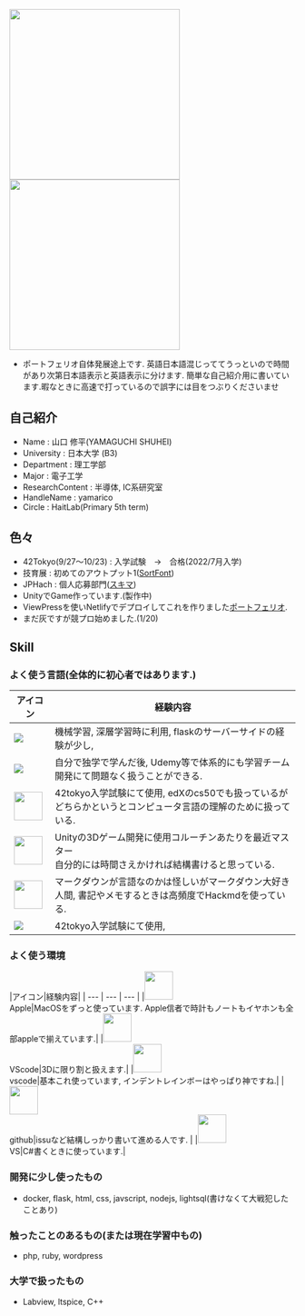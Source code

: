 <img src="yamarico.PNG" width="300" height=300 >  <img src="shuhei.png" width=300 height=300 >
- ポートフェリオ自体発展途上です. 英語日本語混じっててうっといので時間があり次第日本語表示と英語表示に分けます. 簡単な自己紹介用に書いています.暇なときに高速で打っているので誤字には目をつぶりくださいませ
## 自己紹介
- Name : 山口 修平(YAMAGUCHI SHUHEI)
- University : 日本大学 (B3)
- Department : 理工学部
- Major : 電子工学
- ResearchContent : 半導体, IC系研究室
- HandleName : yamarico
- Circle : HaitLab(Primary 5th term)
## 色々
- 42Tokyo(9/27〜10/23) : 入学試験　→　合格(2022/7月入学) 
- 技育展 : 初めてのアウトプット1([SortFont](https://github.com/sort-font/webpage))
- JPHach : 個人応募部門([スキマ](https://github.com/jphacks/C_2122))
- UnityでGame作っています.(製作中)
- ViewPressを使いNetlifyでデプロイしてこれを作りました[ポートフェリオ](https://github.com/yamarico/Portfolio).
- まだ灰ですが競プロ始めました.(1/20)
## Skill
### よく使う言語(全体的に初心者ではあります.)

|アイコン|経験内容|
| --- | --- |
|<img src="https://cdn.jsdelivr.net/gh/devicons/devicon/icons/python/python-original.svg" />|機械学習, 深層学習時に利用, flaskのサーバーサイドの経験が少し, |
|<img src="https://cdn.jsdelivr.net/gh/devicons/devicon/icons/git/git-original.svg" />|自分で独学で学んだ後, Udemy等で体系的にも学習チーム開発にて問題なく扱うことができる.|
|<img src="https://cdn.jsdelivr.net/gh/devicons/devicon/icons/c/c-original.svg" width=50 height=50>|42tokyo入学試験にて使用, edXのcs50でも扱っているがどちらかというとコンピュータ言語の理解のために扱っている.|
|<img src="https://cdn.jsdelivr.net/gh/devicons/devicon/icons/csharp/csharp-original.svg" width=50 height=50>|Unityの3Dゲーム開発に使用コルーチンあたりを最近マスター <br> 自分的には時間さえかければ結構書けると思っている.|
|<img src="https://cdn.jsdelivr.net/gh/devicons/devicon/icons/markdown/markdown-original.svg" width=50 height=50>|マークダウンが言語なのかは怪しいがマークダウン大好き人間, 書記やメモするときは高頻度でHackmdを使っている.|
|<img src="https://cdn.jsdelivr.net/gh/devicons/devicon/icons/linux/linux-original.svg" />|42tokyo入学試験にて使用, |

### よく使う環境
|アイコン|経験内容|
| --- | --- | --- |
|<img src="https://cdn.jsdelivr.net/gh/devicons/devicon/icons/apple/apple-original.svg" width=50 height=50> <br>Apple|MacOSをずっと使っています. Apple信者で時計もノートもイヤホンも全部appleで揃えています.|
|<img src="https://cdn.jsdelivr.net/gh/devicons/devicon/icons/unity/unity-original.svg" width=50 height=50> <br>VScode|3Dに限り割と扱えます.|
|<img src="https://cdn.jsdelivr.net/gh/devicons/devicon/icons/vscode/vscode-original.svg" width=50 height=50> <br>vscode|基本これ使っています, インデントレインボーはやっぱり神ですね.|
|<img src="https://cdn.jsdelivr.net/gh/devicons/devicon/icons/github/github-original.svg" width=50 height=50 ><br> github|issuなど結構しっかり書いて進める人です. |
|<img src="https://cdn.jsdelivr.net/gh/devicons/devicon/icons/visualstudio/visualstudio-plain.svg" width=50 height=50 ><br> VS|C#書くときに使っています.|

### 開発に少し使ったもの
- docker, flask, html, css, javscript, nodejs, lightsql(書けなくて大戦犯したことあり)

### 触ったことのあるもの(または現在学習中もの)
- php, ruby, wordpress
### 大学で扱ったもの
- Labview, ltspice, C++

